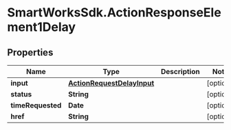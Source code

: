 # SmartWorksSdk.ActionResponseElement1Delay

## Properties

Name | Type | Description | Notes
------------ | ------------- | ------------- | -------------
**input** | [**ActionRequestDelayInput**](ActionRequestDelayInput.md) |  | [optional] 
**status** | **String** |  | [optional] 
**timeRequested** | **Date** |  | [optional] 
**href** | **String** |  | [optional] 


